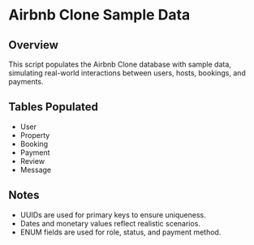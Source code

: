 # Airbnb Clone Sample Data

## Overview

This script populates the Airbnb Clone database with sample data, simulating real-world interactions between users, hosts, bookings, and payments.

## Tables Populated

- User
- Property
- Booking
- Payment
- Review
- Message

## Notes

- UUIDs are used for primary keys to ensure uniqueness.
- Dates and monetary values reflect realistic scenarios.
- ENUM fields are used for role, status, and payment method.
